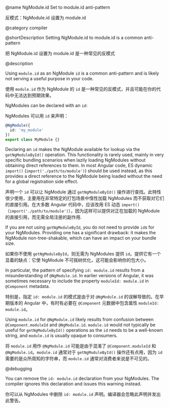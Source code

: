 @name NgModule.id Set to module.id anti-pattern

反模式：NgModule.id 设置为 module.id

@category compiler

@shortDescription Setting NgModule.id to module.id is a common anti-pattern

把 NgModule.id 设置为 module.id 是一种常见的反模式

@description

Using `module.id` as an NgModule `id` is a common anti-pattern and is likely not serving a useful purpose in your code.

使用 `module.id` 作为 NgModule 的 `id` 是一种常见的反模式，并且可能在你的代码中无法达到预期效果。

NgModules can be declared with an `id`:

NgModules 可以用 `id` 来声明：

```typescript
@NgModule({
  id: 'my_module'
})
export class MyModule {}
```

Declaring an `id` makes the NgModule available for lookup via the `getNgModuleById()` operation. This functionality is rarely used, mainly in very specific bundling scenarios when lazily loading NgModules without obtaining direct references to them. In most Angular code, ES dynamic `import()` (`import('./path/to/module')`) should be used instead, as this provides a direct reference to the NgModule being loaded without the need for a global registration side effect.

声明一个 `id` 可以让 NgModule 通过 `getNgModuleById()` 操作进行查找。此特性很少使用，主要用在非常特定的打包场景中惰性加载 NgModules 而不获取对它们的直接引用。在大多数 Angular 代码中，应该改用 ES 动态 `import()`（`import('./path/to/module')`），因为这样可以提供对正在加载的 NgModule 的直接引用，而无需全局注册的副作用.

If you are not using `getNgModuleById`, you do not need to provide `id`s for your NgModules. Providing one has a significant drawback: it makes the NgModule non-tree-shakable, which can have an impact on your bundle size.

如果你不使用 `getNgModuleById`，则无需为 NgModules 提供 `id`。提供它有一个显着的缺点：它使 NgModule 不可摇树优化，这可能会影响你的包大小。

In particular, the pattern of specifying `id: module.id` results from a misunderstanding of `@NgModule.id`. In earlier versions of Angular, it was sometimes necessary to include the property `moduleId: module.id` in `@Component` metadata.

特别是，指定 `id: module.id` 的模式是由于对 `@NgModule.id` 的误解导致的。在早期版本的 Angular 中，有时有必要在 `@Component` 元数据中包含属性 `moduleId: module.id`。

Using `module.id` for `@NgModule.id` likely results from confusion between `@Component.moduleId` and `@NgModule.id`. `module.id` would not typically be useful for `getNgModuleById()` operations as the `id` needs to be a well-known string, and `module.id` is usually opaque to consumers.

将 `module.id` 用作 `@NgModule.id` 可能是由于混淆了 `@Component.moduleId` 和 `@NgModule.id`。`module.id` 通常对于 `getNgModuleById()` 操作还有点用，因为 `id` 需要的是众所周知的字符串，而 `module.id` 通常对消费者来说是不可见的。

@debugging

You can remove the `id: module.id` declaration from your NgModules. The compiler ignores this declaration and issues this warning instead.

你可以从 NgModules 中删除 `id: module.id` 声明。编译器会忽略此声明并发出此警告。